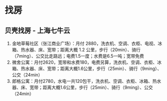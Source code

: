 # 找房

## 贝壳找房 - 上海七牛云

1. 金地草莓社区（张江商业广场）：月付 2880，洗衣机、空调、衣柜、电视、冰箱、热水器、床、宽带；距离大概 1.2 公里，步行（20min）、骑行（7ming）、公交比走路远；电费1.5一度；水费是6.5一吨；宽带免费
2. 微舍公寓：月付2620，宽带和水费180，电费另算，洗衣机、空调、衣柜、冰箱、热水器、床、宽带；距离大概1.6公里，步行（25min）、骑行（9ming）、公交（24min）
3. 郎格公寓：月付2780，水电一共120包干，洗衣机、空调、衣柜、冰箱、热水器、床、宽带；距离大概1.6公里，步行（25min）、骑行（9ming）、公交（24min）

